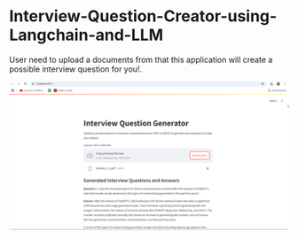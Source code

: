 # Interview-Question-Creator-using-Langchain-and-LLM
User need to upload a documents from that this application will create a possible interview question for you!.

![alt text](image.png)

